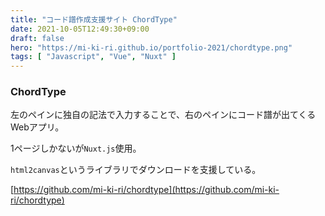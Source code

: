 ```yaml
---
title: "コード譜作成支援サイト ChordType"
date: 2021-10-05T12:49:30+09:00
draft: false
hero: "https://mi-ki-ri.github.io/portfolio-2021/chordtype.png"
tags: [ "Javascript", "Vue", "Nuxt" ]
---
```


### ChordType

左のペインに独自の記法で入力することで、右のペインにコード譜が出てくるWebアプリ。

1ページしかないが`Nuxt.js`使用。

`html2canvas`というライブラリでダウンロードを支援している。

[https://github.com/mi-ki-ri/chordtype](https://github.com/mi-ki-ri/chordtype)
